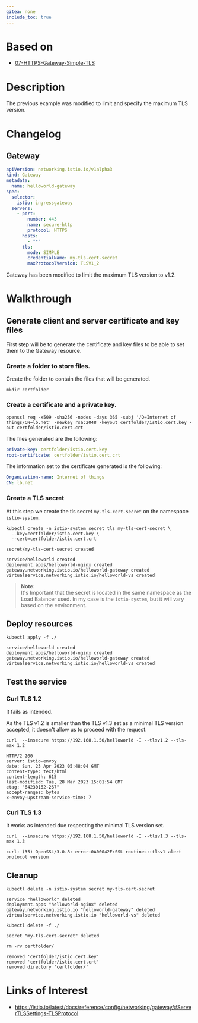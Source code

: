 ```yaml
---
gitea: none
include_toc: true
---
```


# Based on

- [07-HTTPS-Gateway-Simple-TLS](../07-HTTPS-Gateway-Simple-TLS)

# Description

The previous example was modified to limit and specify the maximum TLS version. 

# Changelog

## Gateway

```yaml
apiVersion: networking.istio.io/v1alpha3
kind: Gateway
metadata:
  name: helloworld-gateway
spec:
  selector:
    istio: ingressgateway
  servers:
    - port:
        number: 443
        name: secure-http
        protocol: HTTPS
      hosts:
        - "*"
      tls:
        mode: SIMPLE
        credentialName: my-tls-cert-secret
        maxProtocolVersion: TLSV1_2
```

Gateway has been modified to limit the maximum TLS version to v1.2.

# Walkthrough

## Generate client and server certificate and key files

First step will be to generate the certificate and key files to be able to set them to the Gateway resource.

### Create a folder to store files.

Create the folder to contain the files that will be generated. 

```shell
mkdir certfolder
```

### Create a certificate and a private key.

```shell
openssl req -x509 -sha256 -nodes -days 365 -subj '/O=Internet of things/CN=lb.net' -newkey rsa:2048 -keyout certfolder/istio.cert.key -out certfolder/istio.cert.crt
```

The files generated are the following:

```yaml
private-key: certfolder/istio.cert.key
root-certificate: certfolder/istio.cert.crt
```

The information set to the certificate generated is the following:

```yaml
Organization-name: Internet of things
CN: lb.net
```

### Create a TLS secret

At this step we create the tls secret `my-tls-cert-secret` on the namespace `istio-system`.

```shell
kubectl create -n istio-system secret tls my-tls-cert-secret \
  --key=certfolder/istio.cert.key \
  --cert=certfolder/istio.cert.crt
```
```text
secret/my-tls-cert-secret created
```
```text
service/helloworld created
deployment.apps/helloworld-nginx created
gateway.networking.istio.io/helloworld-gateway created
virtualservice.networking.istio.io/helloworld-vs created
```

> **Note:**\
> It's Important that the secret is located in the same namespace as the Load Balancer used. In my case is the `istio-system`, but it will vary based on the environment.


## Deploy resources

```shell
kubectl apply -f ./
```
```text
service/helloworld created
deployment.apps/helloworld-nginx created
gateway.networking.istio.io/helloworld-gateway created
virtualservice.networking.istio.io/helloworld-vs created
```

## Test the service

### Curl TLS 1.2

It fails as intended.

As the TLS v1.2 is smaller than the TLS v1.3 set as a minimal TLS version accepted, it doesn't allow us to proceed with the request.

```shell
curl  --insecure https://192.168.1.50/helloworld -I --tlsv1.2 --tls-max 1.2
```

```text
HTTP/2 200 
server: istio-envoy
date: Sun, 23 Apr 2023 05:48:04 GMT
content-type: text/html
content-length: 615
last-modified: Tue, 28 Mar 2023 15:01:54 GMT
etag: "64230162-267"
accept-ranges: bytes
x-envoy-upstream-service-time: 7
```

### Curl TLS 1.3

It works as intended due respecting the minimal TLS version set.

```shell
curl  --insecure https://192.168.1.50/helloworld -I --tlsv1.3 --tls-max 1.3
```

```text
curl: (35) OpenSSL/3.0.8: error:0A00042E:SSL routines::tlsv1 alert protocol version
```

## Cleanup

```shell
kubectl delete -n istio-system secret my-tls-cert-secret
```
```text
service "helloworld" deleted
deployment.apps "helloworld-nginx" deleted
gateway.networking.istio.io "helloworld-gateway" deleted
virtualservice.networking.istio.io "helloworld-vs" deleted
```

```shell
kubectl delete -f ./
```
```text
secret "my-tls-cert-secret" deleted
```
```shell
rm -rv certfolder/
```
```text
removed 'certfolder/istio.cert.key'
removed 'certfolder/istio.cert.crt'
removed directory 'certfolder/'
```

# Links of Interest

- https://istio.io/latest/docs/reference/config/networking/gateway/#ServerTLSSettings-TLSProtocol
